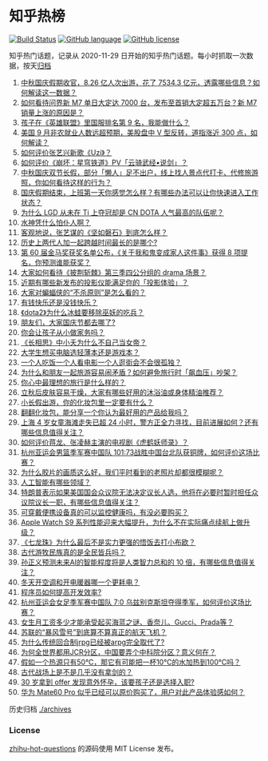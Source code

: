 # 知乎热榜
[![Build Status](https://github.com/ToWeLong/zhihu-hot-questions/workflows/CI/badge.svg)](https://github.com/ToWeLong/zhihu-hot-questions/actions)
[![GitHub language](https://img.shields.io/badge/language-golang-orange.svg)](https://golang.org/)
[![GitHub license](https://img.shields.io/github/license/ToWeLong/zhihu-hot-questions)](https://github.com/ToWeLong/zhihu-hot-questions/blob/main/LICENSE)

知乎热门话题，记录从 2020-11-29 日开始的知乎热门话题。每小时抓取一次数据，按天[归档](./archives)

<!-- BEGIN -->

1. [中秋国庆假期收官，8.26 亿人次出游，花了 7534.3 亿元，透露哪些信息？如何解读这一数据？](https://www.zhihu.com/question/624944520)
1. [如何看待问界新 M7 单日大定达 7000 台，发布至首销大定超五万台？新 M7 销量上涨的原因是？](https://www.zhihu.com/question/624914052)
1. [孩子在《英雄联盟》里国服排名第 9 名，我能做什么？](https://www.zhihu.com/question/624801875)
1. [美国 9 月非农就业人数远超预期，美股盘中 V 型反转，道指涨近 300 点，如何解读？](https://www.zhihu.com/question/624944802)
1. [如何评价张艺兴新歌《Uzi》？](https://www.zhihu.com/question/624792889)
1. [如何评价《崩坏：星穹铁道》PV「云骑武经•说剑」？](https://www.zhihu.com/question/624864612)
1. [中秋国庆双节长假，部分「懒人」足不出户，线上找人景点代打卡、代修旅游照，你如何看待这样的行为？](https://www.zhihu.com/question/624879996)
1. [国庆假期结束，上班第一天你感觉怎么样？有哪些办法可以让你快速进入工作状态？](https://www.zhihu.com/question/624941781)
1. [为什么 LGD 从未在 Ti 上夺冠却是 CN DOTA 人气最高的队伍呢？](https://www.zhihu.com/question/487457682)
1. [水神凭什么怕仆人啊？](https://www.zhihu.com/question/624653685)
1. [客观地说，张艺谋的《坚如磐石》到底怎么样？](https://www.zhihu.com/question/624013012)
1. [历史上两代人加一起跨越时间最长的是哪个?](https://www.zhihu.com/question/624784867)
1. [第 60 届金马奖获奖名单公布，《关于我和鬼变成家人这件事》获得 8 项提名，你预测谁能获奖？](https://www.zhihu.com/question/624679672)
1. [大家如何看待《披荆斩棘》第三季四公分组的 drama 场景？](https://www.zhihu.com/question/624881756)
1. [近期有哪些新发布的投影仪能满足你的「投影体验」？](https://www.zhihu.com/question/619680728)
1. [大家对蝙蝠侠的“不杀原则”是怎么看的？](https://www.zhihu.com/question/623950278)
1. [有钱快乐还是没钱快乐？](https://www.zhihu.com/question/624954608)
1. [《dota2》为什么冰蛙要移除巫妖的吃兵？](https://www.zhihu.com/question/624283818)
1. [朋友们，大家国庆节都去哪了?](https://www.zhihu.com/question/624216076)
1. [你会让孩子从小做家务吗？](https://www.zhihu.com/question/615891210)
1. [《长相思》中小夭为什么不自己当女帝？](https://www.zhihu.com/question/617684583)
1. [大学生想买电脑选轻薄本还是游戏本？](https://www.zhihu.com/question/624889030)
1. [一个人吃饭一个人看电影一个人逛街会不会很孤独？](https://www.zhihu.com/question/624806396)
1. [为什么和朋友一起旅游容易闹矛盾？如何避免旅行时「飙血压」吵架？](https://www.zhihu.com/question/623127232)
1. [你心中最理想的旅行是什么样的？](https://www.zhihu.com/question/624356199)
1. [立秋后皮肤容易干燥，大家有哪些好用的沐浴油或身体精油推荐？](https://www.zhihu.com/question/618787518)
1. [小长假出游，你的化妆包里一定要有什么？](https://www.zhihu.com/question/622787517)
1. [翻翻化妆包，能分享一个你认为最好用的产品给我吗？](https://www.zhihu.com/question/509492142)
1. [上海 4 岁女童海滩走失已超 24 小时，警方正全力寻找，目前进展如何？还有哪些信息值得关注？](https://www.zhihu.com/question/624858707)
1. [如何评价蒋龙、张凌赫主演的电视剧《虎鹤妖师录》？](https://www.zhihu.com/question/558653530)
1. [杭州亚运会男篮季军赛中国队 101:73战胜中国台北队获铜牌，如何评价这场比赛？](https://www.zhihu.com/question/624879139)
1. [为什么胶片的画质这么好，我们平时看到的老照片却都很模糊呢？](https://www.zhihu.com/question/268664390)
1. [人工智能有哪些领域？](https://www.zhihu.com/question/446176207)
1. [特朗普表示如果美国国会众议院无法决定议长人选，他将在必要时暂时担任众议院议长一职，有哪些信息值得关注？](https://www.zhihu.com/question/624866620)
1. [可穿戴便携设备真的可以监控健康吗，有没必要购买？](https://www.zhihu.com/question/623902516)
1. [Apple Watch S9 系列性能迎来大幅提升，为什么不在实际痛点续航上做升级？](https://www.zhihu.com/question/621849745)
1. [《七龙珠》为什么最后不是实力更强的悟饭去打小布欧？](https://www.zhihu.com/question/21479250)
1. [古代游牧民族真的是全民皆兵吗？](https://www.zhihu.com/question/493558442)
1. [孙正义预测未来AI的智能程度将是人类智力总和的 10 倍，有哪些信息值得关注？](https://www.zhihu.com/question/624866226)
1. [冬天开空调和开电暖器哪一个更耗电？](https://www.zhihu.com/question/27960688)
1. [程序员如何提高开发效率?](https://www.zhihu.com/question/392672120)
1. [杭州亚运会女足季军赛中国队 7:0 乌兹别克斯坦夺得季军，如何评价这场比赛？](https://www.zhihu.com/question/624879070)
1. [女生月工资多少才能承受起买海蓝之谜、香奈儿、Gucci、Prada等？](https://www.zhihu.com/question/290545785)
1. [苏联的“暴风雪号”到底算不算真正的航天飞机？](https://www.zhihu.com/question/21466371)
1. [为什么传统回合制jrpg已经被arpg完全取代了?](https://www.zhihu.com/question/619776511)
1. [为何全世界都用JCR分区，中国要弄个中科院分区？意义何在？](https://www.zhihu.com/question/624723439)
1. [假如一个热源只有50℃，那它有可能把一杯10℃的水加热到100℃吗？](https://www.zhihu.com/question/620587796)
1. [古代战场上是不是几乎没有拿剑的？](https://www.zhihu.com/question/624684833)
1. [30 岁拿到 offer 发现意外怀孕，该要孩子还是选择入职?](https://www.zhihu.com/question/622558872)
1. [华为 Mate60 Pro 似乎已经可以原价购买了，用户对此产品体验感如何？](https://www.zhihu.com/question/624680693)

<!-- END -->

历史归档 [./archives](./archives)


### License
[zhihu-hot-questions](https://github.com/towelong/zhihu-hot-questions) 的源码使用 MIT License 发布。
